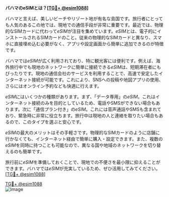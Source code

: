 **バハマのeSIMとは？[[TG💪+ @esim1088](https://t.me/s/esim1088)]**

バハマと言えば、美しいビーチやリゾート地が有名な島国です。旅行者にとっても人気のあるこの地では、現地での通信手段が非常に重要です。最近では、物理的なSIMカードに代わって*eSIM*が注目を集めています。*eSIM*とは、電子的にインストールされるSIMカードのこと。従来の物理的なSIMカードと異なり、スマホに直接埋め込む必要がなく、アプリや設定画面から簡単に追加できるのが特徴です。

バハマでは*eSIM*が広く利用されており、特に観光客には便利です。例えば、海外旅行中でも現地のネットワークに簡単に接続できる*eSIM*は、短期滞在者にもぴったりです。現地の通信会社のサービスを利用することで、高速で安定したインターネット接続が可能です。これにより、SNSへの投稿や地図アプリの使用、さらにはオンライン予約なども快適に行えます。

*eSIM*にはいくつかの種類があります。まず、「データ専用」の*eSIM*。これはインターネット接続のみを目的としているため、電話やSMSができない場合もあります。次に「通信プラン付き」の*eSIM*。これには音声通話やSMSも含まれており、緊急時に非常に役立ちます。旅行中は現地の人と連絡を取りたい場合もあるので、このタイプを選ぶと安心です。

*eSIM*の最大のメリットはその手軽さです。物理的なSIMカードのように店舗に行かなくても、インターネット経由で簡単に購入・設定できます。また、複数の*eSIM*を同時に持つことも可能なので、異なる国や地域のネットワークを切り替えるのも簡単です。

旅行前に*eSIM*を準備しておくことで、現地での不便さを最小限に抑えることができます。バハマでは*eSIM*が充実しているため、ぜひ活用してみてください。[[TG💪+ @esim1088](https://t.me/s/esim1088)]

[TG💪+ @esim1088](https://t.me/s/esim1088)  
![Image](https://i.postimg.cc/Y0z9fWf4/image.png)